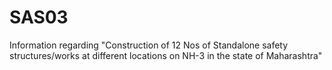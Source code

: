 # SAS03
Information regarding "Construction of 12 Nos of Standalone safety structures/works at different locations on NH-3 in the state of Maharashtra"
